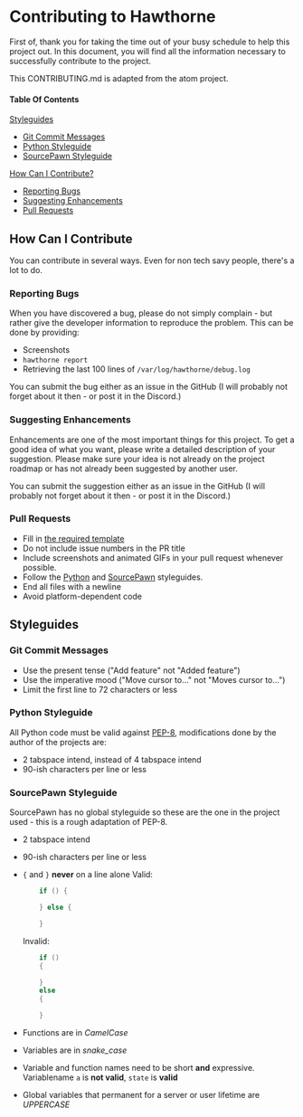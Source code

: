 # Contributing to Hawthorne

First of, thank you for taking the time out of your busy schedule to help this project out. In this document, you will find all the information necessary to successfully contribute to the project.

This CONTRIBUTING.md is adapted from the atom project.

#### Table Of Contents
[Styleguides](#styleguides)
*  [Git Commit Messages](#git-commit-messages)
*  [Python Styleguide](#python-styleguide)
*  [SourcePawn Styleguide](#sourcepawn-styleguide)

[How Can I Contribute?](#how-can-i-contribute)
*  [Reporting Bugs](#reporting-bugs)
*  [Suggesting Enhancements](#suggesting-enhancements)
*  [Pull Requests](#pull-requests)


## How Can I Contribute

You can contribute in several ways. Even for non tech savy people, there's a lot to do.

### Reporting Bugs

When you have discovered a bug, please do not simply complain - but rather give the developer information to reproduce the problem. This can be done by providing:
* Screenshots
* `hawthorne report`
* Retrieving the last 100 lines of `/var/log/hawthorne/debug.log`

You can submit the bug either as an issue in the GitHub (I will probably not forget about it then - or post it in the Discord.)

### Suggesting Enhancements
Enhancements are one of the most important things for this project. To get a good idea of what you want, please write a detailed description of your suggestion. Please make sure your idea is not already on the project roadmap or has not already been suggested by another user.

You can submit the suggestion either as an issue in the GitHub (I will probably not forget about it then - or post it in the Discord.)

### Pull Requests

* Fill in [the required template](PULL_REQUEST_TEMPLATE.md)
* Do not include issue numbers in the PR title
* Include screenshots and animated GIFs in your pull request whenever possible.
* Follow the [Python](#python-styleguide) and [SourcePawn](#sourcepawn-styleguide) styleguides.
* End all files with a newline
* Avoid platform-dependent code

## Styleguides

### Git Commit Messages

* Use the present tense ("Add feature" not "Added feature")
* Use the imperative mood ("Move cursor to..." not "Moves cursor to...")
* Limit the first line to 72 characters or less

### Python Styleguide

All Python code must be valid against [PEP-8](https://www.python.org/dev/peps/pep-0008/?), modifications done by the author of the projects are:

* 2 tabspace intend, instead of 4 tabspace intend
* 90-ish characters per line or less

### SourcePawn Styleguide

SourcePawn has no global styleguide so these are the one in the project used - this is a rough adaptation of PEP-8.

* 2 tabspace intend
* 90-ish characters per line or less
* `{` and `}` **never** on a line alone
    Valid:
    ```cpp
        if () {

        } else {

        }
    ```

    Invalid:
    ```cpp
        if ()
        {

        }
        else
        {

        }
    ```
* Functions are in _CamelCase_
* Variables are in _snake_case_
* Variable and function names need to be short **and** expressive. Variablename `a` is **not valid**, `state` is **valid**
* Global variables that permanent for a server or user lifetime are _UPPERCASE_
